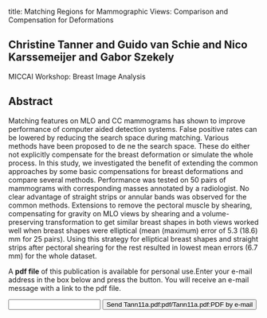 title: Matching Regions for Mammographic Views: Comparison and Compensation for Deformations

## Christine Tanner and Guido van Schie and Nico Karssemeijer and Gabor Szekely
MICCAI Workshop: Breast Image Analysis


## Abstract
Matching features on MLO and CC mammograms has shown to improve performance of computer aided detection systems. False positive rates can be lowered by reducing the search space during matching. Various methods have been proposed to de ne the search space. These do either not explicitly compensate for the breast deformation or simulate the whole process. In this study, we investigated the benefit of extending the common approaches by some basic compensations for breast deformations and compare several methods. Performance was tested on 50 pairs of mammograms with corresponding masses annotated by a radiologist. No clear advantage of straight strips or annular bands was observed for the common methods. Extensions to remove the pectoral muscle by shearing, compensating for gravity on MLO views by shearing and a volume-preserving transformation to get similar breast shapes in both views worked well when breast shapes were elliptical (mean (maximum) error of 5.3 (18.6) mm for 25 pairs). Using this strategy for elliptical breast shapes and straight strips after pectoral shearing for the rest resulted in lowest mean errors (6.7 mm) for the whole dataset.

A <b>pdf file</b> of this publication is available for personal use.Enter your e-mail address in the box below and press the button. You will receive an e-mail message with a link to the pdf file.
<form action="sender.php">  <input type="text" name="email">  <input type="submit" value="Send Tann11a.pdf:pdf/Tann11a.pdf:PDF by e-mail"></form>